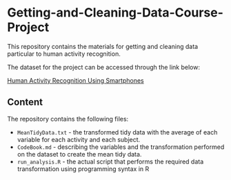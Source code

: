 # Getting-and-Cleaning-Data-Course-Project

This repository contains the materials for getting and cleaning data particular to human activity recognition.

The dataset for the project can be accessed through the link below:

[Human Activity Recognition Using Smartphones](http://archive.ics.uci.edu/ml/datasets/Human+Activity+Recognition+Using+Smartphones)

## Content

The repository contains the following files:

- `MeanTidyData.txt` - the transformed tidy data with the average of each variable for each activity and each subject.
- `CodeBook.md` - describing the variables and the transformation performed on the dataset to create the mean tidy data.
- `run_analysis.R` - the actual script that performs the required data transformation using programming syntax in R
